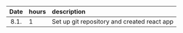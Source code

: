 | Date | hours | description |
| :----:|:-----| :-----|
| 8.1. | 1    | Set up git repository and created react app |